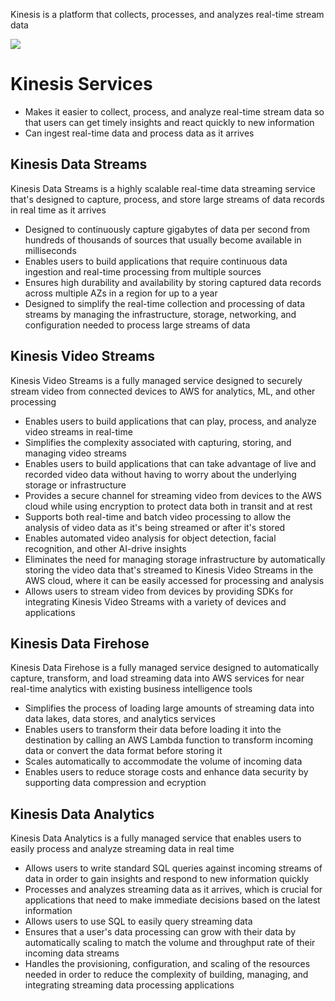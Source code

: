 Kinesis is a platform that collects, processes, and analyzes real-time stream data

![](https://github.com/JonmarCorpuz/SecondBrain/blob/main/Assets/Whitespace.png)

# Kinesis Services

* Makes it easier to collect, process, and analyze real-time stream data so that users can get timely insights and react quickly to new information
* Can ingest real-time data and process data as it arrives

## Kinesis Data Streams

Kinesis Data Streams is a highly scalable real-time data streaming service that's designed to capture, process, and store large streams of data records in real time as it arrives

* Designed to continuously capture gigabytes of data per second from hundreds of thousands of sources that usually become available in milliseconds
* Enables users to build applications that require continuous data ingestion and real-time processing from multiple sources
* Ensures high durability and availability by storing captured data records across multiple AZs in a region for up to a year
* Designed to simplify the real-time collection and processing of data streams by managing the infrastructure, storage, networking, and configuration needed to process large streams of data

## Kinesis Video Streams

Kinesis Video Streams is a fully managed service designed to securely stream video from connected devices to AWS for analytics, ML, and other processing

* Enables users to build applications that can play, process, and analyze video streams in real-time
* Simplifies the complexity associated with capturing, storing, and managing video streams
* Enables users to build applications that can take advantage of live and recorded video data without having to worry about the underlying storage or infrastructure
* Provides a secure channel for streaming video from devices to the AWS cloud while using encryption to protect data both in transit and at rest
* Supports both real-time and batch video processing to allow the analysis of video data as it's being streamed or after it's stored
* Enables automated video analysis for object detection, facial recognition, and other AI-drive insights
* Eliminates the need for managing storage infrastructure by automatically storing the video data that's streamed to Kinesis Video Streams in the AWS cloud, where it can be easily accessed for processing and analysis
* Allows users to stream video from devices by providing SDKs for integrating Kinesis Video Streams with a variety of devices and applications

## Kinesis Data Firehose

Kinesis Data Firehose is a fully managed service designed to automatically capture, transform, and load streaming data into AWS services for near real-time analytics with existing business intelligence tools

* Simplifies the process of loading large amounts of streaming data into data lakes, data stores, and analytics services
* Enables users to transform their data before loading it into the destination by calling an AWS Lambda function to transform incoming data or convert the data format before storing it
* Scales automatically to accommodate the volume of incoming data
* Enables users to reduce storage costs and enhance data security by supporting data compression and ecryption

## Kinesis Data Analytics

Kinesis Data Analytics is a fully managed service that enables users to easily process and analyze streaming data in real time

* Allows users to write standard SQL queries against incoming streams of data in order to gain insights and respond to new information quickly
* Processes and analyzes streaming data as it arrives, which is crucial for applications that need to make immediate decisions based on the latest information
* Allows users to use SQL to easily query streaming data
* Ensures that a user's data processing can grow with their data by automatically scaling to match the volume and throughput rate of their incoming data streams
* Handles the provisioning, configuration, and scaling of the resources needed in order to reduce the complexity of building, managing, and integrating streaming data processing applications

